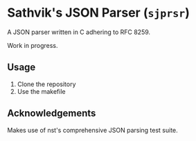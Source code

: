 # Sathvik's JSON Parser (`sjprsr`)

A JSON parser written in C adhering to RFC 8259.

Work in progress.

## Usage

1. Clone the repository
2. Use the makefile

## Acknowledgements

Makes use of nst's comprehensive JSON parsing test suite.
